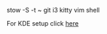 stow -S -t ~ git i3 kitty vim shell

For KDE setup click [here](https://wiki.archlinux.org/index.php/KDE#Use_a_different_window_manager)
